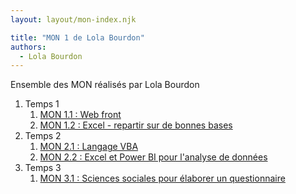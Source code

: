 ```yaml
---
layout: layout/mon-index.njk

title: "MON 1 de Lola Bourdon"
authors:
  - Lola Bourdon
---
```


Ensemble des MON réalisés par Lola Bourdon

1. Temps 1
    1. [MON 1.1 : Web front](./temps-1.1)
    2. [MON 1.2 : Excel - repartir sur de bonnes bases](./temps-1.2)
2. Temps 2 
   1. [MON 2.1 : Langage VBA](./temps-2.1/)
   2. [MON 2.2 : Excel et Power BI pour l'analyse de données](./temps-2.2/)
3. Temps 3
   1. [MON 3.1 : Sciences sociales pour élaborer un questionnaire](./temps-3.1/)